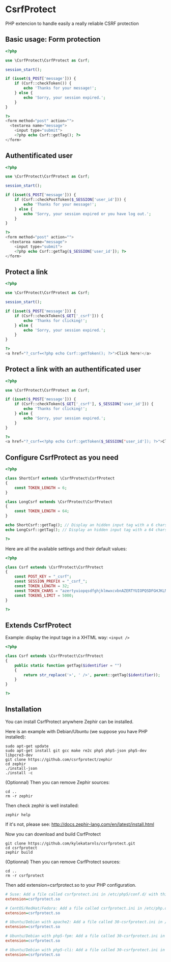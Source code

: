 # CsrfProtect

PHP extencion to handle easily a really reliable CSRF protection

## Basic usage: Form protection

```php
<?php

use \CsrfProtect\CsrfProtect as Csrf;

session_start();

if (isset($_POST['message'])) {
	if (Csrf::checkToken()) {
		echo 'Thanks for your message!';
	} else {
		echo 'Sorry, your session expired.';
	}
}

?>
<form method="post" action="">
  <textarea name="message">
	<input type="submit">
	<?php echo Csrf::getTag(); ?>
</form>
```

## Authentificated user

```php
<?php

use \CsrfProtect\CsrfProtect as Csrf;

session_start();

if (isset($_POST['message'])) {
	if (Csrf::checkPostToken($_SESSION['user_id'])) {
		echo 'Thanks for your message!';
	} else {
		echo 'Sorry, your session expired or you have log out.';
	}
}

?>
<form method="post" action="">
  <textarea name="message">
	<input type="submit">
	<?php echo Csrf::getTag($_SESSION['user_id']); ?>
</form>
```

## Protect a link

```php
<?php

use \CsrfProtect\CsrfProtect as Csrf;

session_start();

if (isset($_POST['message'])) {
	if (Csrf::checkToken($_GET['_csrf'])) {
		echo 'Thanks for clicking!';
	} else {
		echo 'Sorry, your session expired.';
	}
}

?>
<a href="?_csrf=<?php echo Csrf::getToken(); ?>">Click here!</a>
```

## Protect a link with an authentificated user

```php
<?php

use \CsrfProtect\CsrfProtect as Csrf;

if (isset($_POST['message'])) {
	if (Csrf::checkToken($_GET['_csrf'], $_SESSION['user_id'])) {
		echo 'Thanks for clicking!';
	} else {
		echo 'Sorry, your session expired.';
	}
}

?>
<a href="?_csrf=<?php echo Csrf::getToken($_SESSION['user_id']); ?>">Click here!</a>
```

## Configure CsrfProtect as you need

```php
<?php

class ShortCsrf extends \CsrfProtect\CsrfProtect
{
    const TOKEN_LENGTH = 6;
}

class LongCsrf extends \CsrfProtect\CsrfProtect
{
    const TOKEN_LENGTH = 64;
}

echo ShortCsrf::getTag(); // Display an hidden input tag with a 6 chars token
echo LongCsrf::getTag(); // Display an hidden input tag with a 64 chars token

?>
```

Here are all the available settings and their default values:

```php
<?php

class Csrf extends \CsrfProtect\CsrfProtect
{
	const POST_KEY = "_csrf";
	const SESSION_PREFIX = "_csrf_";
	const TOKEN_LENGTH = 32;
	const TOKEN_CHARS = "azertyuiopqsdfghjklmwxcvbnAZERTYUIOPQSDFGHJKLMWXCVBN1234567890_-";
	const TOKENS_LIMIT = 5000;
}

?>
```

## Extends CsrfProtect

Example: display the input tage in a XHTML way: `<input />`
```php
<?php

class Csrf extends \CsrfProtect\CsrfProtect
{
	public static function getTag($identifier = "")
	{
		return str_replace('>', ' />', parent::getTag($identifier));
	}
}

?>
```


## Installation

You can install CsrfProtect anywhere Zephir can be installed.

Here is an example with Debian/Ubuntu (we suppose you have PHP installed):
```shell
sudo apt-get update
sudo apt-get install git gcc make re2c php5 php5-json php5-dev libpcre3-dev
git clone https://github.com/csrfprotect/zephir
cd zephir
./install-json
./install -c
```

(Optionnal) Then you can remove Zephir sources:
```shell
cd ..
rm -r zephir
```

Then check zephir is well installed:
```shell
zephir help
```

If it's not, please see: http://docs.zephir-lang.com/en/latest/install.html

Now you can download and build CsrfProtect
```shell
git clone https://github.com/kylekatarnls/csrfprotect.git
cd csrfprotect
zephir build
```

(Optionnal) Then you can remove CsrfProtect sources:
```shell
cd ..
rm -r csrfprotect
```

Then add extension=csrfprotect.so to your PHP configuration.
```ini
# Suse: Add a file called csrfprotect.ini in /etc/php5/conf.d/ with this content:
extension=csrfprotect.so

# CentOS/RedHat/Fedora: Add a file called csrfprotect.ini in /etc/php.d/ with this content:
extension=csrfprotect.so

# Ubuntu/Debian with apache2: Add a file called 30-csrfprotect.ini in /etc/php5/apache2/conf.d/ with this content:
extension=csrfprotect.so

# Ubuntu/Debian with php5-fpm: Add a file called 30-csrfprotect.ini in /etc/php5/fpm/conf.d/ with this content:
extension=csrfprotect.so

# Ubuntu/Debian with php5-cli: Add a file called 30-csrfprotect.ini in /etc/php5/cli/conf.d/ with this content:
extension=csrfprotect.so
```
